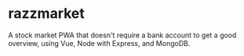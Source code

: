 # razzmarket
A stock market PWA that doesn't require a bank account to get a good overview, using Vue, Node with Express, and MongoDB. 
